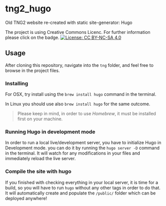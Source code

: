 # tng2_hugo

Old TNG2 website re-created with static site-generator: Hugo

The project is using Creative Commons Licenc. For further information please click on the badge. [![License: CC BY-NC-SA 4.0](https://img.shields.io/badge/License-CC%20BY--NC--SA%204.0-lightgrey.svg)](https://creativecommons.org/licenses/by-nc-sa/4.0/)

## Usage

After cloning this repository, navigate into the `tng` folder, and feel free to browse in the project files.

### Installing

For OSX, try install using the `brew install hugo` command in the terminal.

In Linux you should use also `brew install hugo` for the same outcome.

> Please keep in mind, in order to use *Homebrew*, it must be installed first on your machine.

### Running Hugo in development mode

In order to run a local live/development server, you have to initialize Hugo in Development mode. you can do it by running the `hugo server -D` command in the terminal. It will watch for any modifications in your files and immediately reload the live server.

### Compile the site with hugo

If you finished with checking everything in your local server, it is time for a build, so you will have to run `hugo` without any other tags in order to do that. It will automatically create and populate the `/public/` folder which can be deployed anywhere!
